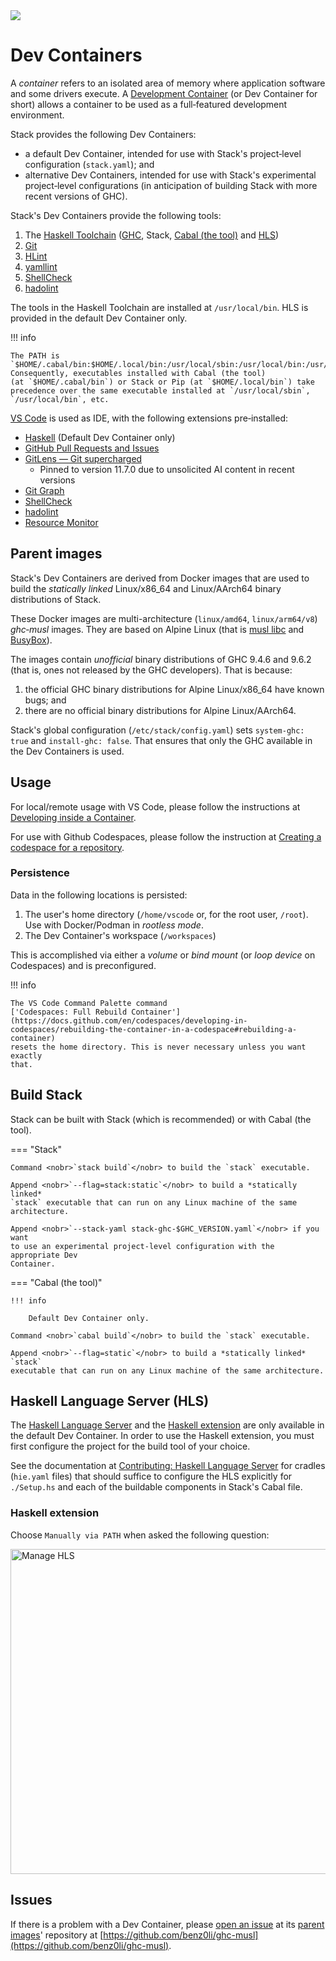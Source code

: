 <div class="hidden-warning"><a href="https://docs.haskellstack.org/"><img src="https://cdn.jsdelivr.net/gh/commercialhaskell/stack/doc/img/hidden-warning.svg"></a></div>

# Dev Containers

A *container* refers to an isolated area of memory where application software
and some drivers execute. A [Development Container](https://containers.dev) (or
Dev Container for short) allows a container to be used as a full‑featured
development environment.

Stack provides the following Dev Containers:

* a default Dev Container, intended for use with Stack's project‑level
  configuration (`stack.yaml`); and
* alternative Dev Containers, intended for use with Stack's experimental
  project‑level configurations (in anticipation of building Stack with more
  recent versions of GHC).

Stack's Dev Containers provide the following tools:

1.  The
    [Haskell Toolchain](https://www.haskell.org/ghcup/install/#supported-tools)
    ([GHC](https://www.haskell.org/ghc), Stack,
    [Cabal (the tool)](https://cabal.readthedocs.io) and
    [HLS](https://haskell-language-server.readthedocs.io))
2.  [Git](https://git-scm.com)
3.  [HLint](https://hackage.haskell.org/package/hlint)
4.  [yamllint](https://yamllint.readthedocs.io)
5.  [ShellCheck](https://www.shellcheck.net)
6.  [hadolint](https://github.com/hadolint/hadolint)

The tools in the Haskell Toolchain are installed at `/usr/local/bin`. HLS is
provided in the default Dev Container only.

!!! info

    The PATH is
    `$HOME/.cabal/bin:$HOME/.local/bin:/usr/local/sbin:/usr/local/bin:/usr/sbin:/usr/bin:/sbin:/bin`. Consequently, executables installed with Cabal (the tool)
    (at `$HOME/.cabal/bin`) or Stack or Pip (at `$HOME/.local/bin`) take
    precedence over the same executable installed at `/usr/local/sbin`,
    `/usr/local/bin`, etc.

[VS Code](https://code.visualstudio.com) is used as IDE, with the following
extensions pre‑installed:

* [Haskell](https://marketplace.visualstudio.com/items?itemName=haskell.haskell)
  (Default Dev Container only)
* [GitHub Pull Requests and Issues](https://marketplace.visualstudio.com/items?itemName=GitHub.vscode-pull-request-github)
* [GitLens — Git supercharged](https://marketplace.visualstudio.com/items?itemName=eamodio.gitlens)
    * Pinned to version 11.7.0 due to unsolicited AI content in recent versions
* [Git Graph](https://marketplace.visualstudio.com/items?itemName=mhutchie.git-graph)
* [ShellCheck](https://marketplace.visualstudio.com/items?itemName=timonwong.shellcheck)
* [hadolint](https://marketplace.visualstudio.com/items?itemName=exiasr.hadolint)
* [Resource Monitor](https://marketplace.visualstudio.com/items?itemName=mutantdino.resourcemonitor)

## Parent images

Stack's Dev Containers are derived from Docker images that are used to build the
*statically linked* Linux/x86_64 and Linux/AArch64 binary distributions of
Stack.

These Docker images are multi-architecture (`linux/amd64`, `linux/arm64/v8`)
*ghc‑musl* images. They are based on Alpine Linux (that is
[musl libc](https://musl.libc.org) and [BusyBox](https://www.busybox.net)).

The images contain *unofficial* binary distributions of GHC 9.4.6 and 9.6.2
(that is, ones not released by the GHC developers). That is because:

1.  the official GHC binary distributions for Alpine Linux/x86_64 have known
    bugs; and
2.  there are no official binary distributions for Alpine Linux/AArch64.

Stack's global configuration (`/etc/stack/config.yaml`) sets `system-ghc: true`
and `install-ghc: false`. That ensures that only the GHC available in the Dev Containers is used.

## Usage

For local/remote usage with VS Code, please follow the instructions at
[Developing inside a Container](https://code.visualstudio.com/docs/devcontainers/containers).

For use with Github Codespaces, please follow the instruction at
[Creating a codespace for a repository](https://docs.github.com/en/codespaces/developing-in-codespaces/creating-a-codespace-for-a-repository#creating-a-codespace-for-a-repository).

### Persistence

Data in the following locations is persisted:

1. The user's home directory (`/home/vscode` or, for the root user, `/root`).
   Use with Docker/Podman in *rootless mode*.
2. The Dev Container's workspace (`/workspaces`)

This is accomplished via either a *volume* or *bind mount* (or *loop device*
on Codespaces) and is preconfigured.

!!! info

    The VS Code Command Palette command
    ['Codespaces: Full Rebuild Container'](https://docs.github.com/en/codespaces/developing-in-codespaces/rebuilding-the-container-in-a-codespace#rebuilding-a-container)
    resets the home directory. This is never necessary unless you want exactly
    that.

## Build Stack

Stack can be built with Stack (which is recommended) or with Cabal (the tool).

=== "Stack"

    Command <nobr>`stack build`</nobr> to build the `stack` executable.

    Append <nobr>`--flag=stack:static`</nobr> to build a *statically linked*
    `stack` executable that can run on any Linux machine of the same
    architecture.

    Append <nobr>`--stack-yaml stack-ghc-$GHC_VERSION.yaml`</nobr> if you want
    to use an experimental project‑level configuration with the appropriate Dev
    Container.

=== "Cabal (the tool)"

    !!! info

        Default Dev Container only.

    Command <nobr>`cabal build`</nobr> to build the `stack` executable.

    Append <nobr>`--flag=static`</nobr> to build a *statically linked* `stack`
    executable that can run on any Linux machine of the same architecture.

## Haskell Language Server (HLS)

The
[Haskell Language Server](https://github.com/haskell/haskell-language-server)
and the
[Haskell extension](https://marketplace.visualstudio.com/items?itemName=haskell.haskell)
are only available in the default Dev Container. In order to use the Haskell
extension, you must first configure the project for the build tool of your
choice.

<!--
**Stack**

Place the cradle ([hie.yaml](assets/cradles/stack/hie.yaml)) for Stack in the
root of the workspace: `cp -f .devcontainer/assets/cradles/stack/hie.yaml .`

**Cabal**

Place the cradle ([hie.yaml](assets/cradles/cabal/hie.yaml)) for Cabal in the
root of the workspace: `cp -f .devcontainer/assets/cradles/cabal/hie.yaml .`
-->

See the documentation at
[Contributing: Haskell Language Server](CONTRIBUTING.md/#haskell-language-server)
for cradles (`hie.yaml` files) that should suffice to configure the HLS
explicitly for `./Setup.hs` and each of the buildable components in Stack's
Cabal file.

### Haskell extension

Choose `Manually via PATH` when asked the following question:

<img width="520" alt="Manage HLS" src="https://cdn.jsdelivr.net/gh/commercialhaskell/stack@master/doc/img/manageHLS.png">

## Issues

If there is a problem with a Dev Container, please
[open an issue](https://github.com/benz0li/ghc-musl/issues/new) at its
[parent images](#parent-images)' repository at
[https://github.com/benz0li/ghc-musl](https://github.com/benz0li/ghc-musl).

